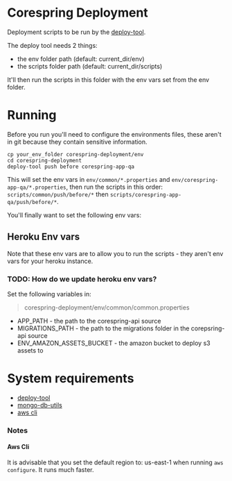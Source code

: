 # Corespring Deployment

Deployment scripts to be run by the [deploy-tool](https://github.com/corespring/deploy-cli).

The deploy tool needs 2 things:
* the env folder path (default: current_dir/env)
* the scripts folder path (default: current_dir/scripts)

It'll then run the scripts in this folder with the env vars set from the env folder.

# Running

Before you run you'll need to configure the environments files, these aren't in git because they contain sensitive information.

    cp your_env_folder corespring-deployment/env
    cd corespring-deployment
    deploy-tool push before corespring-app-qa


This will set the env vars in `env/common/*.properties` and `env/corespring-app-qa/*.properties`, then run the scripts in this order: `scripts/common/push/before/*` then `scripts/corespring-app-qa/push/before/*`.

You'll finally want to set the following env vars:


## Heroku Env vars

Note that these env vars are to allow you to run the scripts - they aren't env vars for your heroku instance.

### TODO: How do we update heroku env vars?

Set the following variables in:

>corespring-deployment/env/common/common.properties

* APP_PATH - the path to the corespring-api source
* MIGRATIONS_PATH - the path to the migrations folder in the corepsring-api source
* ENV_AMAZON_ASSETS_BUCKET - the amazon bucket to deploy s3 assets to

# System requirements

* [deploy-tool](https://github.com/corespring/deploy-cli)
* [mongo-db-utils](https://github.com/edeustace/mongo-db-utils)
* [aws cli](http://aws.amazon.com/cli/)

### Notes

#### Aws Cli

It is advisable that you set the default region to: us-east-1 when running `aws configure`. It runs much faster.


